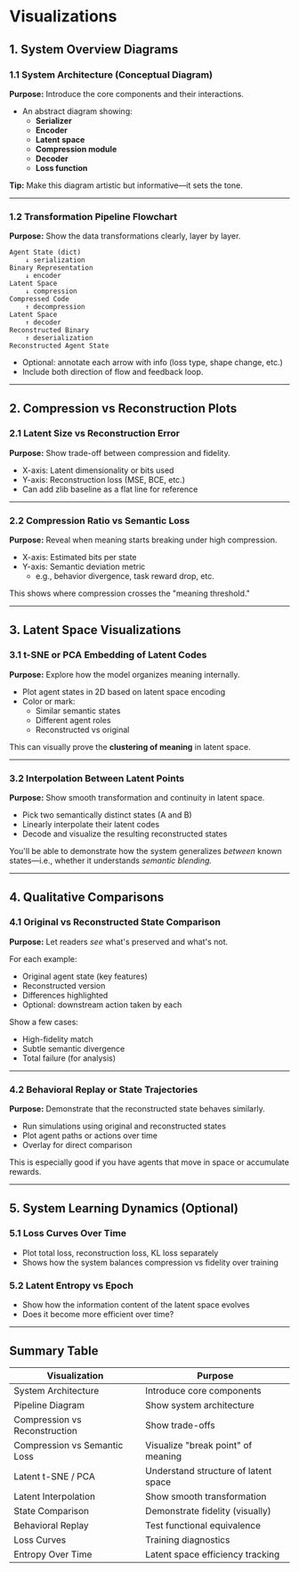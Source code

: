# **Visualizations**

## **1. System Overview Diagrams**

### **1.1 System Architecture (Conceptual Diagram)**
**Purpose:** Introduce the core components and their interactions.

- An abstract diagram showing:
  - **Serializer**
  - **Encoder**
  - **Latent space**
  - **Compression module**
  - **Decoder**
  - **Loss function**

**Tip:** Make this diagram artistic but informative—it sets the tone.

---

### **1.2 Transformation Pipeline Flowchart**
**Purpose:** Show the data transformations clearly, layer by layer.

```plaintext
Agent State (dict)
    ↓ serialization
Binary Representation
    ↓ encoder
Latent Space
    ↓ compression
Compressed Code
    ↑ decompression
Latent Space
    ↑ decoder
Reconstructed Binary
    ↑ deserialization
Reconstructed Agent State
```

- Optional: annotate each arrow with info (loss type, shape change, etc.)
- Include both direction of flow and feedback loop.

---

## **2. Compression vs Reconstruction Plots**

### **2.1 Latent Size vs Reconstruction Error**
**Purpose:** Show trade-off between compression and fidelity.

- X-axis: Latent dimensionality or bits used
- Y-axis: Reconstruction loss (MSE, BCE, etc.)
- Can add zlib baseline as a flat line for reference

---

### **2.2 Compression Ratio vs Semantic Loss**
**Purpose:** Reveal when meaning starts breaking under high compression.

- X-axis: Estimated bits per state
- Y-axis: Semantic deviation metric
  - e.g., behavior divergence, task reward drop, etc.

This shows where compression crosses the "meaning threshold."

---

## **3. Latent Space Visualizations**

### **3.1 t-SNE or PCA Embedding of Latent Codes**
**Purpose:** Explore how the model organizes meaning internally.

- Plot agent states in 2D based on latent space encoding
- Color or mark:
  - Similar semantic states
  - Different agent roles
  - Reconstructed vs original

This can visually prove the **clustering of meaning** in latent space.

---

### **3.2 Interpolation Between Latent Points**
**Purpose:** Show smooth transformation and continuity in latent space.

- Pick two semantically distinct states (A and B)
- Linearly interpolate their latent codes
- Decode and visualize the resulting reconstructed states

You'll be able to demonstrate how the system generalizes *between* known states—i.e., whether it understands *semantic blending.*

---

## **4. Qualitative Comparisons**

### **4.1 Original vs Reconstructed State Comparison**
**Purpose:** Let readers *see* what's preserved and what's not.

For each example:
- Original agent state (key features)
- Reconstructed version
- Differences highlighted
- Optional: downstream action taken by each

Show a few cases:
- High-fidelity match
- Subtle semantic divergence
- Total failure (for analysis)

---

### **4.2 Behavioral Replay or State Trajectories**
**Purpose:** Demonstrate that the reconstructed state behaves similarly.

- Run simulations using original and reconstructed states
- Plot agent paths or actions over time
- Overlay for direct comparison

This is especially good if you have agents that move in space or accumulate rewards.

---

## **5. System Learning Dynamics (Optional)**

### **5.1 Loss Curves Over Time**
- Plot total loss, reconstruction loss, KL loss separately
- Shows how the system balances compression vs fidelity over training

### **5.2 Latent Entropy vs Epoch**
- Show how the information content of the latent space evolves
- Does it become more efficient over time?

---

## Summary Table

| Visualization | Purpose |
|---------------|---------|
| System Architecture | Introduce core components |
| Pipeline Diagram | Show system architecture |
| Compression vs Reconstruction | Show trade-offs |
| Compression vs Semantic Loss | Visualize "break point" of meaning |
| Latent t-SNE / PCA | Understand structure of latent space |
| Latent Interpolation | Show smooth transformation |
| State Comparison | Demonstrate fidelity (visually) |
| Behavioral Replay | Test functional equivalence |
| Loss Curves | Training diagnostics |
| Entropy Over Time | Latent space efficiency tracking |
